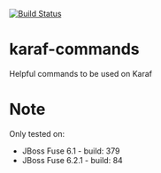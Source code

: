 [![Build Status](https://travis-ci.org/garethahealy/jboss-fuse-setup.svg?branch=master)](https://travis-ci.org/garethahealy/karaf-commands)

# karaf-commands
Helpful commands to be used on Karaf

# Note
Only tested on:
- JBoss Fuse 6.1 - build: 379
- JBoss Fuse 6.2.1 - build: 84
